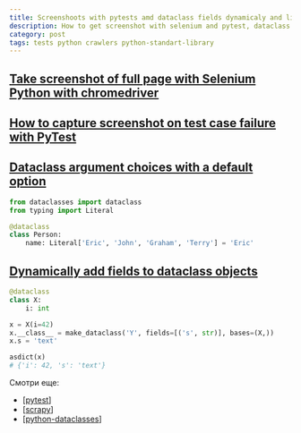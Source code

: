 ```yaml
---
title: Screenshoots with pytests amd dataclass fields dynamicaly and literal choices
description: How to get screenshot with selenium and pytest, dataclass literal and dataclass dynamic fields
category: post
tags: tests python crawlers python-standart-library
---
```

## [Take screenshot of full page with Selenium Python with chromedriver](https://stackoverflow.com/questions/41721734/take-screenshot-of-full-page-with-selenium-python-with-chromedriver)

## [How to capture screenshot on test case failure with PyTest](https://stackoverflow.com/questions/60205391/how-to-capture-screenshot-on-test-case-failure-with-pytest)

## [Dataclass argument choices with a default option](https://stackoverflow.com/questions/61756716/dataclass-argument-choices-with-a-default-option)

```python
from dataclasses import dataclass
from typing import Literal

@dataclass
class Person:
    name: Literal['Eric', 'John', 'Graham', 'Terry'] = 'Eric'
```

## [Dynamically add fields to dataclass objects](https://stackoverflow.com/questions/52534427/dynamically-add-fields-to-dataclass-objects)

```python
@dataclass
class X:
    i: int

x = X(i=42)
x.__class__ = make_dataclass('Y', fields=[('s', str)], bases=(X,))
x.s = 'text'

asdict(x)
# {'i': 42, 's': 'text'}
```

Смотри еще:

- [[pytest]]
- [[scrapy]]
- [[python-dataclasses]]

[//begin]: # "Autogenerated link references for markdown compatibility"
[pytest]: ..%2Fnotes%2Fpytest "Pytest"
[scrapy]: ..%2Fnotes%2Fscrapy "Scrapy"
[python-dataclasses]: ..%2Fnotes%2Fpython-dataclasses "Python dataclasses"
[//end]: # "Autogenerated link references"